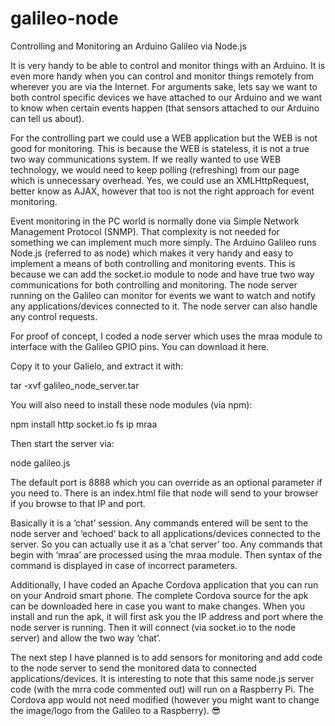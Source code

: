 # galileo-node
Controlling and Monitoring an Arduino Galileo via Node.js 

It is very handy to be able to control and monitor things with an Arduino. It is even more handy when you can control and monitor things remotely from wherever you are via the Internet. For arguments sake, lets say we want to both control specific devices we have attached to our Arduino and we want to know when certain events happen (that sensors attached to our Arduino can tell us about).

For the controlling part we could use a WEB application but the WEB is not good for monitoring. This is because the WEB is stateless, it is not a true two way communications system. If we really wanted to use WEB technology, we would need to keep polling (refreshing) from our page which is unnecessary overhead. Yes, we could use an XMLHttpRequest, better know as AJAX, however that too is not the right approach for event monitoring.

Event monitoring in the PC world is normally done via Simple Network Management Protocol (SNMP). That complexity is not needed for something we can implement much more simply. The Arduino Galileo runs Node.js (referred to as node) which makes it very handy and easy to implement a means of both controlling and monitoring events. This is because we can add the socket.io module to node and have true two way communications for both controlling and monitoring. The node server running on the Galileo can monitor for events we want to watch and notify any applications/devices connected to it. The node server can also handle any control requests.

For proof of concept, I coded a node server which uses the mraa module to interface with the Galileo GPIO pins. You can download it here.

Copy it to your Galielo, and extract it with:

tar -xvf galileo_node_server.tar

You will also need to install these node modules (via npm):

npm install http socket.io fs ip mraa

Then start the server via:

node galileo.js

The default port is 8888 which you can  override as an optional parameter if you need to. There is an index.html file that node will send to your browser if you browse to that IP and port.

Basically it is a ‘chat’ session. Any commands entered will be sent to the node server and ‘echoed’ back to all applications/devices connected to the server. So you can actually use it as a ‘chat server’ too. Any commands that begin with ‘mraa’ are processed using the mraa module. Then syntax of the command is displayed in case of incorrect parameters.

Additionally, I have coded an Apache Cordova application that you can run on your Android smart phone. The complete Cordova source for the apk can be downloaded here in case you want to make changes. When you install and run the apk, it will first ask you the IP address and port where the node server is running. Then it will connect (via socket.io to the node server) and allow the two way ‘chat’. 

The next step I have planned is to add sensors for monitoring and add code to the node server to send the monitored data to connected applications/devices. It is interesting to note that this same node.js server code (with the mrra code commented out) will run on a Raspberry Pi. The Cordova app would not need modified (however you might want to change the image/logo from the Galileo to a Raspberry).  😎
